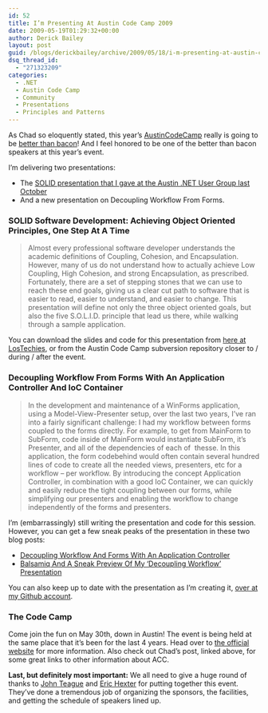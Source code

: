 ```yaml
---
id: 52
title: I’m Presenting At Austin Code Camp 2009
date: 2009-05-19T01:29:32+00:00
author: Derick Bailey
layout: post
guid: /blogs/derickbailey/archive/2009/05/18/i-m-presenting-at-austin-code-camp-2009.aspx
dsq_thread_id:
  - "271323209"
categories:
  - .NET
  - Austin Code Camp
  - Community
  - Presentations
  - Principles and Patterns
---
```

As Chad so eloquently stated, this year’s [AustinCodeCamp](http://austincodecamp.com/) really is going to be [better than bacon](http://www.lostechies.com/blogs/chad_myers/archive/2009/05/17/austin-codecamp-09-quite-possibly-better-than-bacon.aspx)! And I feel honored to be one of the better than bacon speakers at this year’s event. 

I’m delivering two presentations:

  * The [SOLID presentation that I gave at the Austin .NET User Group last October](http://www.lostechies.com/blogs/derickbailey/archive/2008/10/14/thanks-adnug-attendees-slides-and-code-available.aspx)
  * And a new presentation on Decoupling Workflow From Forms.

### SOLID Software Development: Achieving Object Oriented Principles, One Step At A Time

> Almost every professional software developer understands the academic definitions of Coupling, Cohesion, and Encapsulation. However, many of us do not understand how to actually achieve Low Coupling, High Cohesion, and strong Encapsulation, as prescribed. Fortunately, there are a set of stepping stones that we can use to reach these end goals, giving us a clear cut path to software that is easier to read, easier to understand, and easier to change. This presentation will define not only the three object oriented goals, but also the five S.O.L.I.D. principle that lead us there, while walking through a sample application. 

You can download the slides and code for this presentation from [here at LosTechies](http://www.lostechies.com/media/p/5415.aspx), or from the Austin Code Camp subversion repository closer to / during / after the event.

### Decoupling Workflow From Forms With An Application Controller And IoC Container

> In the development and maintenance of a WinForms application, using a Model-View-Presenter setup, over the last two years, I&#8217;ve ran into a fairly significant challenge: I had my workflow between forms coupled to the forms directly. For example, to get from MainForm to SubForm, code inside of MainForm would instantiate SubForm, it&#8217;s Presenter, and all of the dependencies of each of&#160; thesse. In this application, the form codebehind would often contain several hundred lines of code to create all the needed views, presenters, etc for a workflow &#8211; per workflow. By introducing the concept Application Controller, in combination with a good IoC Container, we can quickly and easily reduce the tight coupling between our forms, while simplifying our presenters and enabling the workflow to change independently of the forms and presenters.

I’m (embarrassingly) still writing the presentation and code for this session. However, you can get a few sneak peaks of the presentation in these two blog posts:

  * [Decoupling Workflow And Forms With An Application Controller](http://www.lostechies.com/blogs/derickbailey/archive/2009/04/18/decoupling-workflow-and-forms-with-an-application-controller.aspx)
  * [Balsamiq And A Sneak Preview Of My ‘Decoupling Workflow’ Presentation](http://www.lostechies.com/blogs/derickbailey/archive/2009/05/14/balsamiq-and-a-sneak-preview-of-my-decoupling-workflow-presentation.aspx)

You can also keep up to date with the presentation as I’m creating it, [over at my Github account](http://github.com/derickbailey/presentations-and-training/tree/master).

### The Code Camp

Come join the fun on May 30th, down in Austin! The event is being held at the same place that it’s been for the last 4 years. Head over to [the official website](http://austincodecamp.com) for more information. Also check out Chad’s post, linked above, for some great links to other information about ACC. 

**Last, but definitely most important:** We all need to give a huge round of thanks to [John Teague](http://johnteague.lostechies.com/) and [Eric Hexter](http://hex.lostechies.com/) for putting together this event. They’ve done a tremendous job of organizing the sponsors, the facilities, and getting the schedule of speakers lined up.